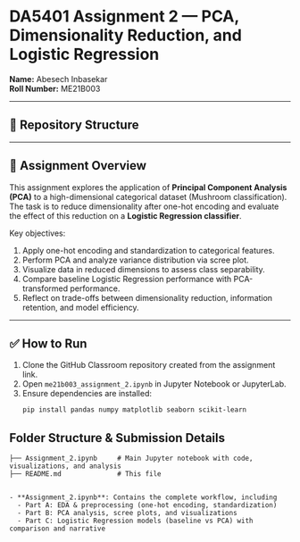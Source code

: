 # DA5401 Assignment 2 — PCA, Dimensionality Reduction, and Logistic Regression

**Name:** Abesech Inbasekar  
**Roll Number:** ME21B003  

---

## 📂 Repository Structure
---

## 📝 Assignment Overview

This assignment explores the application of **Principal Component Analysis (PCA)** to a high-dimensional categorical dataset (Mushroom classification). The task is to reduce dimensionality after one-hot encoding and evaluate the effect of this reduction on a **Logistic Regression classifier**.  

Key objectives:  
1. Apply one-hot encoding and standardization to categorical features.  
2. Perform PCA and analyze variance distribution via scree plot.  
3. Visualize data in reduced dimensions to assess class separability.  
4. Compare baseline Logistic Regression performance with PCA-transformed performance.  
5. Reflect on trade-offs between dimensionality reduction, information retention, and model efficiency.  

---

## ✅ How to Run

1. Clone the GitHub Classroom repository created from the assignment link.  
2. Open `me21b003_assignment_2.ipynb` in Jupyter Notebook or JupyterLab.  
3. Ensure dependencies are installed:  
   ```bash
   pip install pandas numpy matplotlib seaborn scikit-learn

## Folder Structure & Submission Details  

```plaintext
├── Assignment_2.ipynb     # Main Jupyter notebook with code, visualizations, and analysis
├── README.md              # This file


- **Assignment_2.ipynb**: Contains the complete workflow, including  
  - Part A: EDA & preprocessing (one-hot encoding, standardization)  
  - Part B: PCA analysis, scree plots, and visualizations  
  - Part C: Logistic Regression models (baseline vs PCA) with comparison and narrative  

